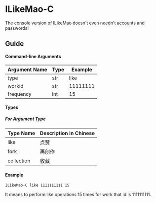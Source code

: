 # ILikeMao-C
The console version of ILikeMao doesn't even needn't accounts and passwords!
## Guide
#### Command-line Arguments
| Argument Name             | Type  | Example   |
|-----------------|------|--------|
| type    | str  | like  |
| workid    | str  | 11111111  |
| frequency | int  | 15  |

#### Types 
##### For Argument Type
| Type Name             | Description in Chinese  |
|-----------------|------|
| like    | 点赞  |
| fork    | 再创作  |
| collection | 收藏  |

#### Example
```dos
ILikeMao-C like 1111111111 15
```
It means to perform like operations 15 times for work that id is 1111111111.


